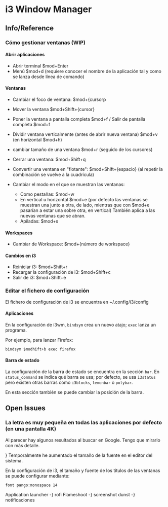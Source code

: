 # i3 Window Manager

## Info/Reference

### Cómo gestionar ventanas (WIP)

#### Abrir aplicaciones

- Abrir terminal $mod+Enter
- Menú $mod+d (requiere conocer el nombre de la aplicación tal y como se lanza desde línea de comando)

#### Ventanas

- Cambiar el foco de ventana: $mod+{cursorp
- Mover la ventana $mod+Shift+{cursor}

- Poner la ventana a pantalla completa $mod+f / Salir de pantalla completa $mod+f

- Dividir ventana verticalmente (antes de abrir nueva ventana) $mod+v (en horizontal $mod+h)
- cambiar tamaño de una ventana $mod+r (seguido de los cursores)
- Cerrar una ventana: $mod+Shift+q

- Convertir una ventana en "flotante": $mod+Shift+{espacio} (al repetir la combinación se vuelve a la cuadrícula)

- Cambiar el modo en el que se muestran las ventanas:
  - Como pestañas: $mod+w
  - En vertical u horizontal $mod+e (por defecto las ventanas se muestran una junto a otra, de lado, mientras que con $mod+e pasarían a estar una sobre otra, en vertical) También aplica a las nuevas ventanas que se abran.
  - Apiladas: $mod+s

#### Workspaces

- Cambiar de Workspace: $mod+{número de workspace}

#### Cambios en i3

- Reiniciar i3: $mod+Shift+r
- Recargar la configuración de i3: $mod+Shift+c
- Salir de i3: $mod+Shift+e

### Editar el fichero de configuración  
  
El fichero de configuración de i3 se encuentra en ~/.config/i3/config

#### Aplicaciones

En la configuración de i3wm, `bindsym` crea un nuevo atajo; `exec` lanza un programa.

Por ejemplo, para lanzar Firefox:

```config
bindsym $modhift+b exec firefox
```

#### Barra de estado

La configuración de la barra de estado se encuentra en la sección `bar`. En `status_command` se indica qué barra se usa; por defecto, se usa `i3status` pero existen otras barras como `i3blocks`, `lemonbar` o `polybar`.

En esta sección también se puede cambiar la posición de la barra.


## Open Issues

### La letra es muy pequeña en todas las aplicaciones por defecto (en una pantalla 4K)

Al parecer hay algunos resultados al buscar en Google. Tengo que mirarlo con más detalle.

} Temporalmente he aumentado el tamaño de la fuente en el editor del sistema.

En la configuración de i3, el tamaño y fuente de los títulos de las ventanas se puede configurar mediante:

```config
font pango:monospace 14
```

Application launcher -} rofi
Flameshoot -} screenshot
dunst -} notificaciones

